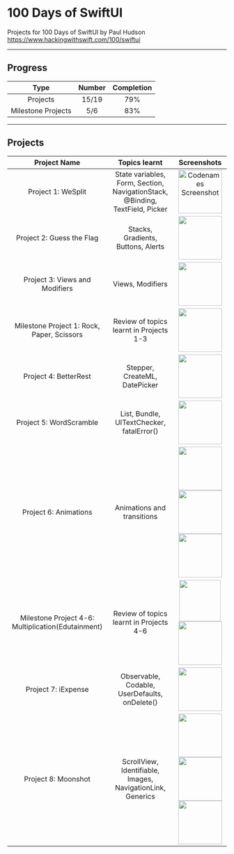 # 100 Days of SwiftUI
Projects for 100 Days of SwiftUI by Paul Hudson  
https://www.hackingwithswift.com/100/swiftui  

--------------------------------------------------
## Progress 

| Type    | Number | Completion |
| :----------: | :---------: | :---------:
| Projects | 15/19 | 79% |
| Milestone Projects  | 5/6  | 83% |  

--------------------------------------------------

## Projects


| Project Name | Topics learnt | Screenshots |
| :----------: | :----------: | :----------: |
| Project 1: WeSplit | State variables, Form, Section, NavigationStack, <br> @Binding, TextField, Picker | <img src="https://github.com/aarsinh/100-days-of-swiftui/assets/148481261/1e4f0482-e72d-47d9-91c8-689244d8c06a" alt="Codenames Screenshot" width="100"> |
| Project 2: Guess the Flag | Stacks, Gradients, Buttons, Alerts | <img src="https://github.com/aarsinh/100-days-of-swiftui/assets/148481261/706d20bd-c0b0-4abc-8318-116c4d3dcf39" width="100">|
| Project 3: Views and Modifiers | Views, Modifiers |<img src="https://github.com/aarsinh/100-days-of-swiftui/assets/148481261/9bb50512-f35f-4f7a-878f-68713753cc8b" width="100"> |
| Milestone Project 1: Rock, Paper, Scissors | Review of topics learnt in Projects 1-3 | <img src="https://github.com/aarsinh/100-days-of-swiftui/assets/148481261/38dcaafe-6d1c-43f4-b056-25f259fddbb6" width="100"> |
| Project 4: BetterRest | Stepper, CreateML, DatePicker | <img src="https://github.com/aarsinh/100-days-of-swiftui/assets/148481261/f45904e8-9a71-4bc4-b375-bb5f930fe71e" width="100"> |
| Project 5: WordScramble | List, Bundle, UITextChecker, fatalError() | <img src="https://github.com/aarsinh/100-days-of-swiftui/assets/148481261/7c8a4a33-5fed-4d74-a9bc-bb841e359754" width="100"> |
| Project 6: Animations | Animations and transitions | <img src=https://github.com/aarsinh/100-days-of-swiftui/assets/148481261/cdd2fa87-bce4-4152-91f8-0e072e7aa9aa width="100"> <img src="https://github.com/aarsinh/100-days-of-swiftui/assets/148481261/cd7a0ea6-78bd-4476-ac67-76aa176ad420" width="100"> <img src="https://github.com/aarsinh/100-days-of-swiftui/assets/148481261/d0e109c6-ef9a-4030-ac88-b1c4877f70e6" width="100"> |
| Milestone Project 4-6: Multiplication(Edutainment) | Review of topics learnt in Projects 4-6 | <img src="https://github.com/aarsinh/100-days-of-swiftui/assets/148481261/a3f4cbae-eb9d-4300-99c1-376dbb6c4c95" width="95"> <img src="https://github.com/aarsinh/100-days-of-swiftui/assets/148481261/727ffa54-0972-4999-b634-ed9011c5d5ba" width="100"> |
| Project 7: iExpense | Observable, Codable, UserDefaults, onDelete() | <img src="https://github.com/aarsinh/100-days-of-swiftui/assets/148481261/5b52dbc5-7d70-4c7f-89dc-ceea9d61b1b7" width="100"> |
| Project 8: Moonshot | ScrollView, Identifiable, Images, NavigationLink, Generics | <img src="https://github.com/aarsinh/100-days-of-swiftui/assets/148481261/ab2f7779-9421-43c8-bdcd-ffb61034ceb3" width="100"> <img src="https://github.com/aarsinh/100-days-of-swiftui/assets/148481261/4c0a4b16-af92-4ffd-bc15-b327c79f65d3" width="100"> <img src="https://github.com/aarsinh/100-days-of-swiftui/assets/148481261/548fc09c-a00f-456f-8ba2-0d68f6cf82b7" width="100"> |










  


